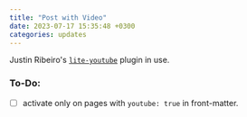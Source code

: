 ```yaml
---
title: "Post with Video"
date: 2023-07-17 15:35:48 +0300
categories: updates
---
```


Justin Ribeiro's [`lite-youtube`](https://github.com/justinribeiro/lite-youtube) plugin in use.

### To-Do:

- [ ] activate only on pages with `youtube: true` in front-matter.

<lite-youtube videoid="vuRIwBI8NaA"></lite-youtube>
